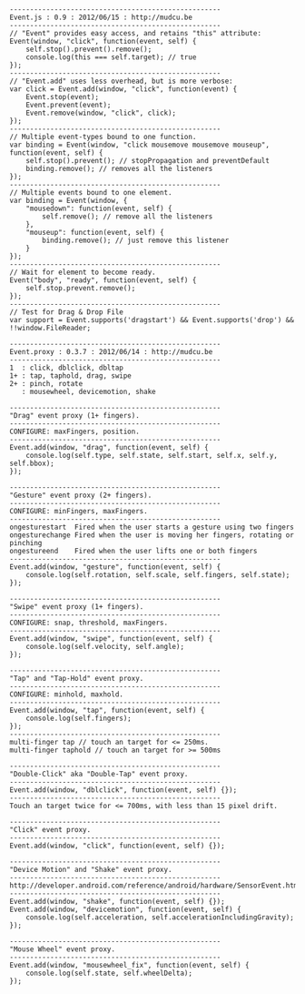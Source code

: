	----------------------------------------------------
	Event.js : 0.9 : 2012/06/15 : http://mudcu.be
	----------------------------------------------------
	// "Event" provides easy access, and retains "this" attribute:
	Event(window, "click", function(event, self) {
		self.stop().prevent().remove();
		console.log(this === self.target); // true
	});
	----------------------------------------------------
	// "Event.add" uses less overhead, but is more verbose:
	var click = Event.add(window, "click", function(event) {
		Event.stop(event);
		Event.prevent(event);
		Event.remove(window, "click", click);
	});
	----------------------------------------------------
	// Multiple event-types bound to one function.
	var binding = Event(window, "click mousemove mousemove mouseup", function(event, self) {
		self.stop().prevent(); // stopPropagation and preventDefault
		binding.remove(); // removes all the listeners
	});
	----------------------------------------------------
	// Multiple events bound to one element.
	var binding = Event(window, {
		"mousedown": function(event, self) {
			self.remove(); // remove all the listeners
		},
		"mouseup": function(event, self) {
			binding.remove(); // just remove this listener
		}	
	});
	----------------------------------------------------
	// Wait for element to become ready.
	Event("body", "ready", function(event, self) {
		self.stop.prevent.remove();		
	});
	----------------------------------------------------
	// Test for Drag & Drop File
	var support = Event.supports('dragstart') && Event.supports('drop') && !!window.FileReader;

	----------------------------------------------------
	Event.proxy : 0.3.7 : 2012/06/14 : http://mudcu.be
	----------------------------------------------------
	1  : click, dblclick, dbltap
	1+ : tap, taphold, drag, swipe
	2+ : pinch, rotate
	   : mousewheel, devicemotion, shake

	----------------------------------------------------
	"Drag" event proxy (1+ fingers).
	----------------------------------------------------
	CONFIGURE: maxFingers, position.
	----------------------------------------------------
	Event.add(window, "drag", function(event, self) {
		console.log(self.type, self.state, self.start, self.x, self.y, self.bbox);
	});

	----------------------------------------------------
	"Gesture" event proxy (2+ fingers).
	----------------------------------------------------
	CONFIGURE: minFingers, maxFingers.
	----------------------------------------------------
	ongesturestart	Fired when the user starts a gesture using two fingers
	ongesturechange	Fired when the user is moving her fingers, rotating or pinching
	ongestureend	Fired when the user lifts one or both fingers
	----------------------------------------------------
	Event.add(window, "gesture", function(event, self) {
		console.log(self.rotation, self.scale, self.fingers, self.state);
	});

	----------------------------------------------------
	"Swipe" event proxy (1+ fingers).
	----------------------------------------------------
	CONFIGURE: snap, threshold, maxFingers.
	----------------------------------------------------
	Event.add(window, "swipe", function(event, self) {
		console.log(self.velocity, self.angle);
	});

	----------------------------------------------------
	"Tap" and "Tap-Hold" event proxy.
	----------------------------------------------------
	CONFIGURE: minhold, maxhold.
	----------------------------------------------------
	Event.add(window, "tap", function(event, self) {
		console.log(self.fingers);
	});
	----------------------------------------------------
	multi-finger tap // touch an target for <= 250ms.
	multi-finger taphold // touch an target for >= 500ms

	----------------------------------------------------
	"Double-Click" aka "Double-Tap" event proxy.
	----------------------------------------------------
	Event.add(window, "dblclick", function(event, self) {});
	----------------------------------------------------
	Touch an target twice for <= 700ms, with less than 15 pixel drift.

	----------------------------------------------------
	"Click" event proxy.
	----------------------------------------------------
	Event.add(window, "click", function(event, self) {});

	----------------------------------------------------
	"Device Motion" and "Shake" event proxy.
	----------------------------------------------------
	http://developer.android.com/reference/android/hardware/SensorEvent.html#values
	----------------------------------------------------
	Event.add(window, "shake", function(event, self) {});
	Event.add(window, "devicemotion", function(event, self) {
		console.log(self.acceleration, self.accelerationIncludingGravity);
	});

	----------------------------------------------------
	"Mouse Wheel" event proxy.
	----------------------------------------------------
	Event.add(window, "mousewheel_fix", function(event, self) {
		console.log(self.state, self.wheelDelta);
	});
